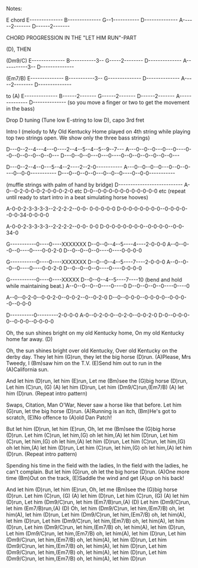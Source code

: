 Notes:

E chord
E--------------
B--------------
G--1-----------
D--------------
A------2-------
D------2-------

CHORD PROGRESSION IN THE "LET HIM RUN"-PART

(D), THEN

(Dm9/C)
E--------------
B-----------3--
G-----2--------
D--------------
A-----------3--
D--------------

(Em7/B)
E--------------
B-----------3--
G--------------
D--------------
A-----2--------
D--------------

to (A)
E--------------
B------2-------
G------2-------
D------2-------
A--------------
D--------------
(so you move a finger or two to get the movement in the bass)

Drop D tuning (Tune low E-string to low D), capo 3rd fret

Intro I (melody to My Old Kentucky Home played on
4th string while playing top two strings open. We show
only the three bass strings)

D---0--2--4---4---0----2--4--5--4--5--9--7---
A---0--0--0---0---0----0--0--0--0--0--0--0---
D---0--0--0---0---0----0--0--0--0--0--0--0---

D---0--2--4--0---5--4--2----2--2-0-----------
A---0--0--0--0---0--0--0----0--0-0-----------
D---0--0--0--0---0--0--0----0--0-0-----------

(muffle strings with palm of hand by bridge)
D---------------------------
A-0--0-2-0-0-0-2-0-0-0-2-0    etc
D-0--0-0-0-0-0-0-0-0-0-0-0    etc
(repeat until ready to start intro in a beat simulating horse hooves)

A-0-0-2-3-3-3-3--2-2-2-2--0-0- 0-0-0-0-0
D-0-0-0-0-0-0-0--0-0-0-0--0-0-34-0-0-0-0

A-0-0-2-3-3-3-3--2-2-2-2--0-0- 0-0
D-0-0-0-0-0-0-0--0-0-0-0--0-0-34-0

G-----------0----0----XXXXXXX
D--0--0--4--5----4----2-0-0-0
A--0--0--0--0----0----0-0-2-0
D--0--0--0--0----0----0-0-0-0

G-----------0----0----XXXXXXX
D--0--0--4--5----7----2-0-0-0
A--0--0--0--0----0----0-0-2-0
D--0--0--0--0----0----0-0-0-0

G-----------0----0----XXXXX
D--0--0--4--5----7----10 (bend and hold while maintaining beat.)
A--0--0--0--0----0----0
D--0--0--0--0----0----0

A--0--0-2-0--0-0-2-0--0-0-2--0--0-2-0
D--0--0-0-0--0-0-0-0--0-0-0--0--0-0-0

D----------0---------2-0-0-0
A-0--0-2-0-0--0-2-0--0-0-2-0
D-0--0-0-0-0--0-0-0--0-0-0-0

Oh, the sun shines bright on my old Kentucky home,
On my old Kentucky home far away. (D)

Oh, the sun shines bright over old Kentucky,
Over old Kentucky on the derby day.
They let him (G)run, they let the big horse (D)run.
(A)Please, Mrs Tweedy,
I (Bm)saw him on the T.V.
(E)Send him out to run in the (A)California sun.

And let him (D)run, let him (E)run,
Let me (Bm)see the (G)big horse (D)run,
Let him (C)run, (G) (A) let him (D)run, 
Let him (Dm9/C)run,(Em7/B) (A) let him (D)run.
(Repeat intro pattern)

Swaps, Citation, Man O'War,
Never saw a horse like that before.
Let him (G)run, let the big horse (D)run.
(A)Running is an itch,
(Bm)He's got to scratch,
(E)No offence to (A)old Dan Patch!

But let him (D)run, let him (E)run,
Oh, let me (Bm)see the (G)big horse (D)run.
Let him (C)run, let him,(G) oh let him,(A) let him (D)run,
Let him (C)run, let him,(G) oh let him,(A) let him (D)run,
Let him (C)run, let him,(G) oh let him,(A) let him (D)run,
Let him (C)run, let him,(G) oh let him,(A) let him (D)run.
(Repeat intro pattern)

Spending his time in the field with the ladies,
In the field with the ladies, he can't complain.
But let him (G)run, oh let the big horse (D)run.
(A)One more time
(Bm)Out on the track,
(E)Saddle the wind and get (A)up on his back!

And let him (D)run, let him (E)run,
Oh, let me (Bm)see the (G)big horse (D)run.
Let him (C)run, (G) (A) let him (D)run,
Let him (C)run, (G) (A) let him (D)run,
Let him (Dm9/C)run, let him (Em7/B)run,(A) (D)
Let him (Dm9/C)run, let him (Em7/B)run,(A) (D)
Oh, let him (Dm9/C)run, let him,(Em7/B) oh, let him(A), let him (D)run,
Let him (Dm9/C)run, let him,(Em7/B) oh, let him(A), let him (D)run,
Let him (Dm9/C)run, let him,(Em7/B) oh, let him(A), let him (D)run,
Let him (Dm9/C)run, let him,(Em7/B) oh, let him(A), let him (D)run,
Let him (Dm9/C)run, let him,(Em7/B) oh, let him(A), let him (D)run,
Let him (Dm9/C)run, let him,(Em7/B) oh, let him(A), let him (D)run,
Let him (Dm9/C)run, let him,(Em7/B) oh, let him(A), let him (D)run,
Let him (Dm9/C)run, let him,(Em7/B) oh, let him(A), let him (D)run,
Let him (Dm9/C)run, let him,(Em7/B) oh, let him(A), let him (D)run
